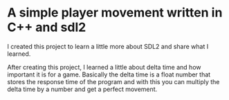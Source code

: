 # A simple player movement written in C++ and sdl2
I created this project to learn a little more about SDL2 and share what I learned.

After creating this project, I learned a little about delta time and how important it is for a game. Basically the delta time is a float number that stores the response time of the program and with this you can multiply the delta time by a number and get a perfect movement.
